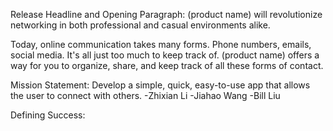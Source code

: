 Release Headline and Opening Paragraph:
(product name) will revolutionize networking in both professional and casual environments alike. 

Today, online communication takes many forms. Phone numbers, emails, social media. It's all just too much to keep track of. (product name) offers a way for you to organize, share, and keep track of all these forms of contact.

Mission Statement:
Develop a simple, quick, easy-to-use app that allows the user to connect with others.
-Zhixian Li
-Jiahao Wang 
-Bill Liu

Defining Success:

